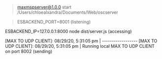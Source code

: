 

> maxmspserver@1.0.0 start /Users/chloealxandra/Documents/Web/oscserver

> ESBACKEND_PORT=8001 (listening)

ESBACKEND_IP=127.0.0.1:8000 node dist/server.js (accessing)

[MAX TO UDP CLIENT]: 08/29/20, 5:31:05 pm | ------------------
[MAX TO UDP CLIENT]: 08/29/20, 5:31:05 pm | Running local MAX TO UDP CLIENT on port 8002
(sending)

